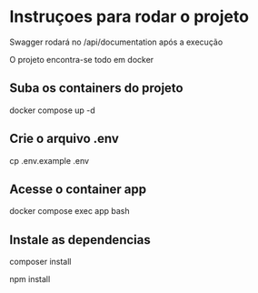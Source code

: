 
# Instruçoes para rodar o projeto
Swagger rodará no /api/documentation após a execução 

O projeto encontra-se todo em docker

## Suba os containers do projeto 
docker compose up -d

## Crie o arquivo .env
cp .env.example .env

## Acesse o container app
docker compose exec app bash

## Instale as dependencias

composer install

npm install


